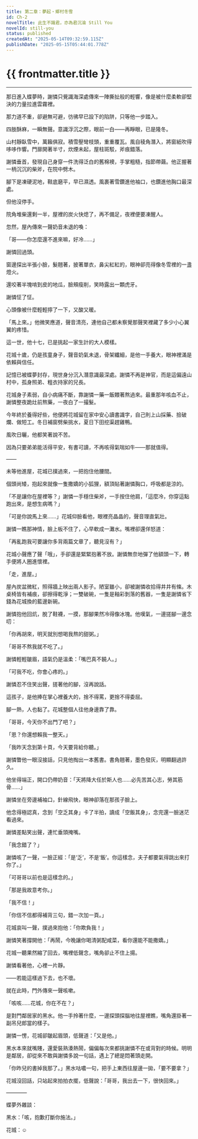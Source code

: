 ```yaml
---
title: 第二章：夢起・鄉村冬雪
id: Ch-2
novelTitle: 此生不識君，亦為君沉淪 Still You
novelId: still-you
status: published
createdAt: "2025-05-14T09:32:59.115Z"
publishDate: "2025-05-15T05:44:01.778Z"
---
```


# {{ frontmatter.title }}

<script setup>
import { useData } from 'vitepress'
const { frontmatter } = useData()
// 如果需要 withBase，可以取消註解下一行
// import { withBase } from 'vitepress'
</script>

---

那日進入蝶夢時，謝憐只覺識海深處傳來一陣撕扯般的輕響，像是被什麼柔軟卻堅決的力量拉進雲霧裡。

那力道不重，卻避無可避，彷彿早已設下的陷阱，只等他一步踏入。

四肢酥麻，一瞬無聲。意識浮沉之際，眼前一白——再睜眼，已是隆冬。

山村靜臥雪中，萬籟俱寂。積雪壓彎枝頭，重重覆瓦。風自稜角潛入，將窗紙吹得哆哆作響。門扉開著半寸，炊煙未起，屋柱斑駁，斧痕錯落。

謝憐垂首，發現自己身穿一件洗得泛白的舊棉襖，手掌粗糙，指節帶繭。他正握著一柄沉沉的柴斧，在院中劈木。

腳下是凍硬泥地，鞋底磨平，早已濕透。風裹著雪鑽進他袖口，也鑽進他胸口最深處。

但他沒停手。

院角堆柴還剩一半，屋裡的炭火快熄了，再不備足，夜裡便要凍醒人。

忽然，屋內傳來一聲奶音未退的喚：

「哥——你怎麼還不進來嘛，好冷……」

謝憐回過頭。

窗邊探出半張小臉，髮翹著，披著單衣，鼻尖紅紅的，眼神卻亮得像冬雪裡的一盞燈火。

還咬著半塊啃到皮的地瓜，臉頰瘦削，笑時露出一顆虎牙。

謝憐怔了怔。

心頭像被什麼輕輕擰了一下，又酸又暖。

「馬上來。」他微笑應道，聲音清亮，連他自己都未察覺那聲笑裡藏了多少小心翼翼的疼惜。

這一世，他十七，已是挑起一家生計的大人模樣。

花城十歲，仍是孩童身子，聲音奶氣未退，骨架纖細，是他一手養大，眼神裡滿是依賴與信任。

記憶已被蝶夢封存，現世身分沉入潛意識最深處。謝憐不再是神官，而是這偏遠山村中，孤身照弟、粗衣持家的兄長。

花城身子素弱，自小病痛不斷，靠謝憐一藥一飯餵著熬過來。最重那年咳血不止，謝憐整夜跪灶前熬藥，一夜白了一撮髮。

今年終於養得好些，他便將花城留在家中安心讀書識字，自己則上山採藥、撿破爛、做短工。冬日補窗劈柴挑水，夏日下田挖渠趕雞鴨。

風吹日曬，他都笑著說不苦。

因為只要弟弟能活得平安，有書可讀，不再咳得氣喘如牛——那就值得。

——

未等他進屋，花城已撲過來，一把抱住他腰間。

個頭尚矮，抱起來就像一隻撒嬌的小狐狸，額頂貼著謝憐胸口，呼吸都是涼的。

「不是讓你在屋裡等？」謝憐一手穩住柴斧，一手按住他肩，「這麼冷，你穿這點跑出來，是想生病嗎？」

「可是你說馬上來……」花城仰臉看他，眼裡亮晶晶的，聲音理直氣壯。

謝憐一瞧那神情，臉上板不住了，心早軟成一灘水。嘴裡卻還佯怒道：

「再亂跑我可要讓你多背兩篇文章了，聽見沒有？」

花城小聲應了聲「哦」，手卻還是緊緊抱著不放。謝憐無奈地彈了他額頭一下，轉手便將人圈進懷裡。

「走，進屋。」

屋內炭盆微紅，照得牆上映出兩人影子。陋室雖小，卻被謝憐收拾得井井有條。木桌椅皆有補痕，卻擦得乾淨；一雙破碗，一隻是釉彩剝落的舊器，一隻是謝憐省下錢為花城換的藍邊新碗。

謝憐抱他回炕，脫了鞋襪，一摸，那腳果然冷得像冰塊。他嘆氣，一邊搓腳一邊念叨：

「你再胡來，明天就別想喝我熬的甜粥。」

「哥哥不熬我就不吃了。」

謝憐輕輕皺眉，語氣仍是溫柔：「嘴巴真不饒人。」

「可我不吃，你會心疼的。」

謝憐忍不住笑出聲，搓著他的腳，沒再說話。

這孩子，是他捧在掌心裡養大的，捨不得罵，更捨不得委屈。

腳一熱，人也黏了。花城整個人往他身邊靠了靠。

「哥哥，今天你不出門了吧？」

「恩？你還想賴我一整天。」

「我昨天念到第十頁，今天要背給你聽。」

謝憐瞥他一眼沒接話，只見他掏出一本舊書。書角翹著，墨色發灰，明顯翻過許久。

他坐得端正，開口仍帶奶音：「天將降大任於斯人也……必先苦其心志，勞其筋骨……」

謝憐坐在旁邊補袖口，針線飛快，眼神卻落在那孩子臉上。

他念得極認真，念到「空乏其身」卡了半拍，讀成「空飯其身」，念完還一臉迷茫看過來。

謝憐差點笑出聲，連忙垂頭掩嘴。

「我念錯了？」

謝憐咳了一聲，一臉正經：「是‘乏’，不是‘飯’。你這樣念，夫子都要氣得跳出來打你了。」

「可哥哥以前也是這樣念的。」

「那是我故意考你。」

「我不信！」

「你信不信都得補背三句，錯一次加一頁。」

花城哀叫一聲，撲過來抱他：「你欺負我！」

謝憐笑著撐開他：「再鬧，今晚讓你喝清粥配咸菜，看你還能不能撒嬌。」

花城一聽果然縮了回去，嘴裡低聲念，嘴角卻止不住上揚。

謝憐看著他，心裡一片靜。

——若能這樣過下去，也不壞。

就在此時，門外傳來一聲咳嗽。

「咳咳……花城，你在不在？」

是對門鄰居家的黑水。他一手拎著什麼，一邊探頭探腦地往屋裡瞧，嘴角還掛著一副吊兒郎當的樣子。

謝憐一愣，花城卻皺起眉頭，低聲道：「又是他。」

黑水本來就嘴賤，還愛裝熟湊熱鬧，偏偏每次來都挑謝憐不在或背對的時候。明明是鄰居，卻從來不敢與謝憐多說一句話，遇上了總是悶著頭走開。

「你昨兒的書掉我那了。」黑水咕噥一句，把手上東西往屋邊一拋，「要不要拿？」

花城沒回話，只站起來拍拍衣擺，低聲說：「哥哥，我出去一下，很快回來。」

————

蝶夢外雜談：

黑水：「咳，抱歉打斷你施法。」

花城：☺️
